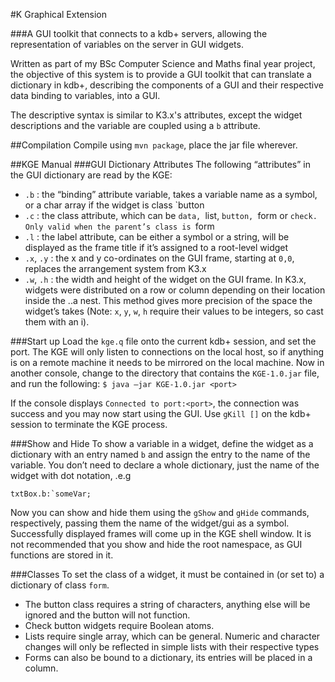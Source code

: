 #K Graphical Extension

###A GUI toolkit that connects to a kdb+ servers, allowing the representation of variables on the server in GUI widgets.

Written as part of my BSc Computer Science and Maths final year project, the objective of this system is to provide a
GUI toolkit that can translate a dictionary in kdb+, describing the components of a GUI and their respective data binding to variables, into a GUI.

The descriptive syntax is similar to K3.x's attributes, except the widget descriptions and the variable are coupled using a `b` attribute.

##Compilation
Compile using `mvn package`, place the jar file wherever.

##KGE Manual
###GUI Dictionary Attributes
The following “attributes” in the GUI dictionary are read by the KGE:
 * `.b` : the “binding” attribute variable, takes a variable name as a symbol, or a char array if the widget is class `button
 * `.c` : the class attribute, which can be `data, `list, `button, `form or `check. Only valid when the parent’s class is `form
 * `.l` : the label attribute, can be either a symbol or a string, will be displayed as the frame title if it’s assigned to a root-level widget
 * `.x`, `.y` : the x and y co-ordinates on the GUI frame, starting at `0,0`, replaces the arrangement system from K3.x
 * `.w`, `.h` : the width and height of the widget on the GUI frame. In K3.x, widgets were distributed on a row or column depending on their location inside the ..a nest. This method gives more precision of the space the widget’s takes
(Note: `x`, `y`, `w`, `h` require their values to be integers, so cast them with an i).

###Start up
Load the `kge.q` file onto the current kdb+ session, and set the port. The KGE will only listen to connections on the local host, so if anything is on a remote machine it needs to be mirrored on the local machine. 
Now in another console, change to the directory that contains the `KGE-1.0.jar` file, and run the following:
`$ java –jar KGE-1.0.jar <port>`

If the console displays `Connected to port:<port>`, the connection was success and you may now start using the GUI. 
Use `gKill []` on the kdb+ session to terminate the KGE process.

###Show and Hide
To show a variable in a widget, define the widget as a dictionary with an entry named `b` and assign the entry to the name of the variable. You don’t need to declare a whole dictionary, just the name of the widget with dot notation, .e.g

```
txtBox.b:`someVar;
```

Now you can show and hide them using the `gShow` and `gHide` commands, respectively, passing them the name of the widget/gui as a symbol. Successfully displayed frames will come up in the KGE shell window.
It is not recommended that you show and hide the root namespace, as GUI functions are stored in it. 

###Classes
To set the class of a widget, it must be contained in (or set to) a dictionary of class `form`. 
 * The button class requires a string of characters, anything else will be ignored and the button will not function.
 * Check button widgets require Boolean atoms.
 * Lists require single array, which can be general. Numeric and character changes will only be reflected in simple lists with their respective types
 * Forms can also be bound to a dictionary, its entries will be placed in a column.
